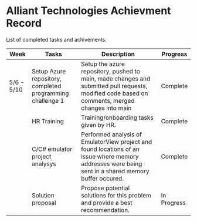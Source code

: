 # Alliant Technologies Achievment Record
List of completed tasks and achivements.

| Week | Tasks | Description | Progress |
| -- | ---- | ---- | --- |
| 5/6 - 5/10 | Setup Azure repository, completed programming challenge 1 | Setup the azure repository, pushed to main, made changes and submitted pull requests, modified code based on comments, merged changes into main | Complete |
| | HR Training | Training/onboarding tasks given by HR. | Complete |
| | C/C# emulator project analysys | Performed analysis of EmulatorView project and found locations of an issue where memory addresses were being sent in a shared memory buffer occured. | Complete |
| | Solution proposal | Propose potential solutions for this problem and provide a best recommendation. | In Progress |
